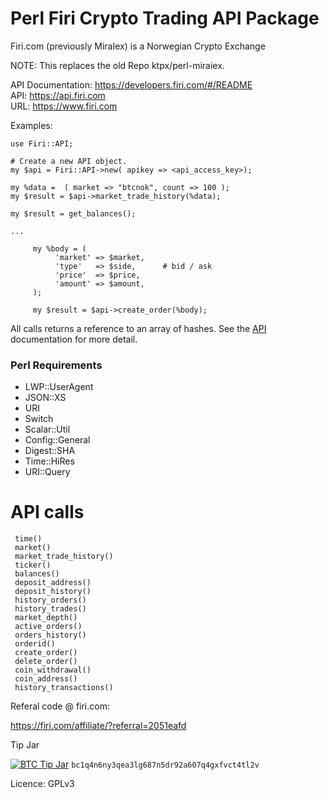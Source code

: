 # Perl Firi Crypto Trading API Package
 
Firi.com (previously MiraIex) is a Norwegian Crypto Exchange  

NOTE: This replaces the old Repo ktpx/perl-miraiex.

API Documentation: https://developers.firi.com/#/README  
API: https://api.firi.com   
URL: https://www.firi.com  


Examples:
```
use Firi::API;

# Create a new API object.
my $api = Firi::API->new( apikey => <api_access_key>);

my %data =  ( market => "btcnok", count => 100 );
my $result = $api->market_trade_history(%data); 
                                                                                     
my $result = get_balances();

...

     my %body = (
          'market' => $market,
          'type'   => $side,      # bid / ask
          'price'  => $price,
          'amount' => $amount,
     );

     my $result = $api->create_order(%body);

```

All calls returns a reference to an array of hashes. See the [API](https://developers.miraiex.com/#/README) documentation for 
more detail.

### Perl Requirements

* LWP::UserAgent
* JSON::XS
* URI
* Switch
* Scalar::Util
* Config::General
* Digest::SHA
* Time::HiRes
* URI::Query

# API calls

```
 time()
 market()
 market_trade_history()
 ticker()
 balances()
 deposit_address()
 deposit_history()
 history_orders()
 history_trades()
 market_depth()
 active_orders()
 orders_history()
 orderid()
 create_order()
 delete_order()
 coin_withdrawal()
 coin_address()
 history_transactions()

```

Referal code @ firi.com:

https://firi.com/affiliate/?referral=2051eafd  

Tip Jar 


[![BTC Tip Jar](https://img.shields.io/badge/BTC-tip-yellow.svg?logo=bitcoin&style=flat)](https://www.blockchain.com/btc/address/bc1q4n6ny3qea3lg687n5dr92a607q4gxfvct4tl2v) `bc1q4n6ny3qea3lg687n5dr92a607q4gxfvct4tl2v`

Licence: GPLv3
